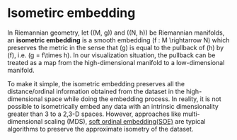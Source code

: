 # Isometirc embedding

In Riemannian geometry, let \((M, g)\) and \((N, h)\) be Riemannian manifolds, an **isometric embedding** is a smooth embedding \(f : M \rightarrow N\) which preserves the metric in the sense that \(g\) is equal to the pullback of \(h\) by \(f\), i.e. \(g = f\times h\). In our visualization situation, the pullback can be treated as a map from the high-dimensional manifold to a low-dimensional manifold. 

To make it simple, the isometric embedding preserves all the distance/ordinal information obtained from the dataset in the high-dimensional space while doing the embedding process. In reality, it is not possible to isometrically embed any data with an intrinsic dimensionality greater than 3 to a 2,3-D spaces. However, approaches like multi-dimensional scaling (MDS), [soft ordinal embedding(SOE)](softOrdinalEmbedding.md) are typical algorithms to preserve the approximate isometry of the dataset.